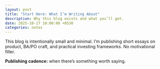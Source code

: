 ```yaml
---
layout: post
title: "Start Here: What I’m Writing About"
description: Why this blog exists and what you’ll get.
date: 2025-10-17 10:00:00 +0530
categories: notes
---
```


This blog is intentionally small and minimal. I’m publishing short essays on product, BA/PO craft, and practical investing frameworks. No motivational filler.

**Publishing cadence:** when there’s something worth saying.